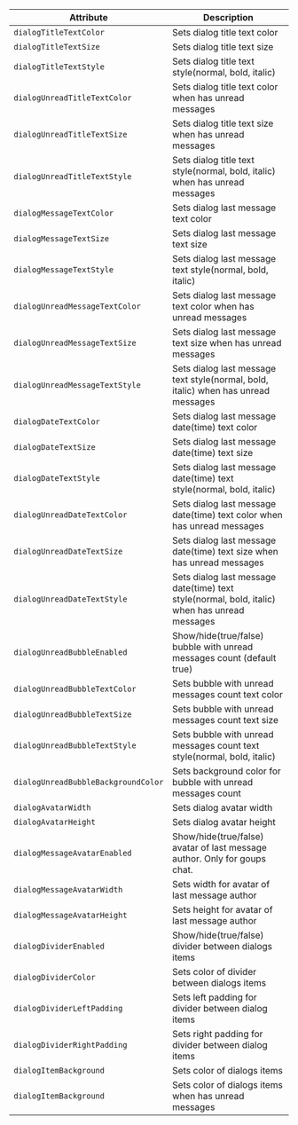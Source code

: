 | Attribute        | Description| 
| ------------- |-------------| 
| `dialogTitleTextColor` | Sets dialog title text color | 
| `dialogTitleTextSize` | Sets dialog title text size | 
| `dialogTitleTextStyle` | Sets dialog title text style(normal, bold, italic) | 
| `dialogUnreadTitleTextColor` | Sets dialog title text color when has unread messages| 
| `dialogUnreadTitleTextSize` | Sets dialog title text size when has unread messages| 
| `dialogUnreadTitleTextStyle` | Sets dialog title text style(normal, bold, italic) when has unread messages| 
| `dialogMessageTextColor` | Sets dialog last message text color | 
| `dialogMessageTextSize` | Sets dialog last message text size | 
| `dialogMessageTextStyle` | Sets dialog last message text style(normal, bold, italic) | 
| `dialogUnreadMessageTextColor` | Sets dialog last message text color when has unread messages | 
| `dialogUnreadMessageTextSize` | Sets dialog last message text size when has unread messages | 
| `dialogUnreadMessageTextStyle` | Sets dialog last message text style(normal, bold, italic) when has unread messages |
| `dialogDateTextColor` | Sets dialog last message date(time) text color | 
| `dialogDateTextSize` | Sets dialog last message date(time) text size | 
| `dialogDateTextStyle` | Sets dialog last message date(time) text style(normal, bold, italic) | 
| `dialogUnreadDateTextColor` | Sets dialog last message date(time) text color when has unread messages| 
| `dialogUnreadDateTextSize` | Sets dialog last message date(time) text size when has unread messages| 
| `dialogUnreadDateTextStyle` | Sets dialog last message date(time) text style(normal, bold, italic) when has unread messages|
| `dialogUnreadBubbleEnabled` | Show/hide(true/false) bubble with unread messages count (default true)|
| `dialogUnreadBubbleTextColor` | Sets bubble with unread messages count text color | 
| `dialogUnreadBubbleTextSize` | Sets bubble with unread messages count text size | 
| `dialogUnreadBubbleTextStyle` | Sets bubble with unread messages count text style(normal, bold, italic) | 
| `dialogUnreadBubbleBackgroundColor` | Sets background color for bubble with unread messages count| 
| `dialogAvatarWidth` | Sets dialog avatar width | 
| `dialogAvatarHeight` | Sets dialog avatar height | 
| `dialogMessageAvatarEnabled` | Show/hide(true/false) avatar of last message author. Only for goups chat.| 
| `dialogMessageAvatarWidth` | Sets width for avatar of last message author| 
| `dialogMessageAvatarHeight` | Sets height for avatar of last message author| 
| `dialogDividerEnabled` | Show/hide(true/false) divider between dialogs items | 
| `dialogDividerColor` | Sets color of divider between dialogs items | 
| `dialogDividerLeftPadding` | Sets left padding for divider between dialog items | 
| `dialogDividerRightPadding` | Sets right padding for divider between dialog items | 
| `dialogItemBackground` | Sets color of dialogs items| 
| `dialogItemBackground` | Sets color of dialogs items when has unread messages | 
